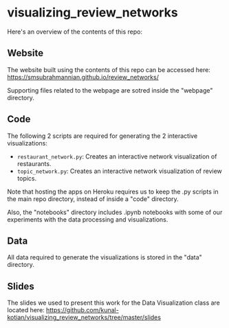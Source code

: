 # visualizing_review_networks

Here's an overview of the contents of this repo:

## Website
The website built using the contents of this repo can be accessed here:
https://smsubrahmannian.github.io/review_networks/

Supporting files related to the webpage are sotred inside the "webpage" directory.

## Code
The following 2 scripts are required for generating the 2 interactive visualizations:
* `restaurant_network.py`: Creates an interactive network visualization of restaurants.
* `topic_network.py`: Creates an interactive network visualization of review topics.

Note that hosting the apps on Heroku requires us to keep the .py scripts in the main repo directory, instead of inside a "code" directory.

Also, the "notebooks" directory includes .ipynb notebooks with some of our experiments with the data processing and visualizations.

## Data
 All data required to generate the visualizations is stored in the "data" directory.

## Slides
The slides we used to present this work for the Data Visualization class are located here:
https://github.com/kunal-kotian/visualizing_review_networks/tree/master/slides
